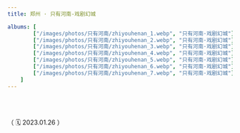 ```yaml
---
title: 郑州 · 只有河南-戏剧幻城

albums: [
		["/images/photos/只有河南/zhiyouhenan_1.webp", "只有河南·戏剧幻城"],
        ["/images/photos/只有河南/zhiyouhenan_2.webp", "只有河南·戏剧幻城"],
        ["/images/photos/只有河南/zhiyouhenan_3.webp", "只有河南·戏剧幻城"],
        ["/images/photos/只有河南/zhiyouhenan_4.webp", "只有河南·戏剧幻城"],
        ["/images/photos/只有河南/zhiyouhenan_5.webp", "只有河南·戏剧幻城"],
        ["/images/photos/只有河南/zhiyouhenan_6.webp", "只有河南·戏剧幻城"],
        ["/images/photos/只有河南/zhiyouhenan_7.webp", "只有河南·戏剧幻城"]
	]
---
```


<br/><br/>


（ 🗓️ 2023.01.26 ）


<br/><br/><br/><br/>
